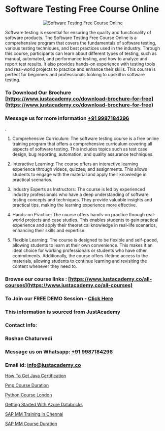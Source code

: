 # Software Testing Free Course Online

<p align="center">
  <a href="https://justacademy.co/program-detail/software-testing">
    <img src="https://justacademy.co/storage2/program_images/1704700438.webp" alt="Software Testing Free Course Online">
  </a>
</p>


Software testing is essential for ensuring the quality and functionality of software products. The Software Testing Free Course Online is a comprehensive program that covers the fundamentals of software testing, various testing techniques, and best practices used in the industry. Through this course, participants can learn about different types of testing, such as manual, automated, and performance testing, and how to analyze and report test results. It also provides hands-on experience with testing tools and real-world projects to practice and enhance their skills. This course is perfect for beginners and professionals looking to upskill in software testing.
### To Download Our Brochure [https://www.justacademy.co/download-brochure-for-free](https://www.justacademy.co/download-brochure-for-free)
### Message us for more information [+91 9987184296](https://api.whatsapp.com/send?phone=919987184296)
.

1) Comprehensive Curriculum: The software testing course is a free online training program that offers a comprehensive curriculum covering all aspects of software testing. This includes topics such as test case design, bug reporting, automation, and quality assurance techniques.

2) Interactive Learning: The course offers an interactive learning experience through videos, quizzes, and assignments. This allows students to engage with the material and apply their knowledge in practical scenarios.

3) Industry Experts as Instructors: The course is led by experienced industry professionals who have a deep understanding of software testing concepts and techniques. They provide valuable insights and practical tips, making the learning experience more effective.

4) Hands-on Practice: The course offers hands-on practice through real-world projects and case studies. This enables students to gain practical experience and apply their theoretical knowledge in real-life scenarios, enhancing their skills and expertise.

5) Flexible Learning: The course is designed to be flexible and self-paced, allowing students to learn at their own convenience. This makes it an ideal choice for working professionals or students who have other commitments. Additionally, the course offers lifetime access to the materials, allowing students to continue learning and revisiting the content whenever they need to.

### Browse our course links : [https://www.justacademy.co/all-courses](https://www.justacademy.co/all-courses) 
### To Join our FREE DEMO Session - [Click Here](https://www.justacademy.co/register-for-course-demo)


### This information is sourced from JustAcademy
### Contact Info:
### Roshan Chaturvedi
### Message us on Whatsapp: [+91 9987184296](https://api.whatsapp.com/send?phone=919987184296)
### Email id: [info@justacademy.co](mailto:info@justacademy.co)
                
[How To Get Java Certification](https://www.linkedin.com/pulse/how-get-java-certification-justacademy-beangaluru-jwzxc/)

[Pmp Course Duration](https://www.linkedin.com/pulse/pmp-course-duration-justacademy-mumbai-qhk8c?trackingId=TpZjs2dr7wmNLrk%2FNdpKKQ%3D%3D&lipi=urn%3Ali%3Apage%3Ad_flagship3_showcase_admin%3B4hzOhjOyRsS4BMzXWRzbRw%3D%3D)

[Python Course London](https://medium.com/@roneet705/python-course-london-3b02016eb414)

[Getting Started With Azure Databricks](https://medium.com/@negishivu99/getting-started-with-azure-databricks-518cbd27dcb4)

[SAP MM Training In Chennai](https://justacademyin.github.io/Articles/SAP-MM-Training-In-Chennai)

[SAP MM Course Duration](https://justacademyin.github.io/Articles/SAP-MM-Course-Duration)

